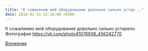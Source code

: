 ```yaml
---
title: "К сожалению моё оборудование довольно сильно устар..."
date: 2018-01-31 22:18:00 +0300
---
```


К сожалению моё оборудование довольно сильно устарело.
Фотография
https://vk.com/photo41076938_456242770

[Вложение](https://vk.com/photo41076938_456242770)
